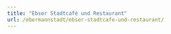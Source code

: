 ```yaml
---
title: "Ebser Stadtcafé und Restaurant"
url: /ebermannstadt/ebser-stadtcafe-und-restaurant/
---
```

